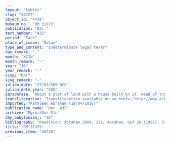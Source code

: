 ```yaml
---
layout: "tablet"
slug: "30727"
object_id: "4438"
museum_no_: "BM 31975"
publication: "Dar."
text_number: "435"
period: "Each"
place_of_issue: "Šušan"
type_and_content: "Indeterminate legal texts"
day_remark: "-"
month: "XIIb"
month_remark: "-"
year: "16"
year_remark: "-"
king: "Dar"
king_remark: "-"
julian_date: "27/03/505 BCE"
julian_date_year: "505"
paraphrase: "About a plot of land with a house built on it. Head of the Egibi family is among the neighbours.<br /> All that is preserved of this fragmentary tablet is the description of the land. It measures 24 reeds and is located in the neighbourhood called &Scaron;u&rsquo;anna within Babylon. <strong>A</strong> and <strong>B</strong> own neighbouring houses [...]. Their houses (or the land under discussion, uncl.) continues down (<em>murradu, </em>lit. &quot;descent, slope&quot;) into the Hubur street (<em>sūqu</em>) as far as (the house of) <strong>C</strong>. The remainder of the tablet may have recorded a sale. Names of 4 witnesses and the scribe.<br /> <br /> <strong>A</strong>=Bēl-erība/Nab&ucirc;-bēl&scaron;unu//Abu-ul-īde;&nbsp;<strong>B</strong>=Nab&ucirc;-bullissu/Nab&ucirc;-&scaron;umu-i&scaron;kun;&nbsp;<strong>C</strong>=&Scaron;i&scaron;ki/<em>Iddinaya</em>//<em>Egibi</em> (=Marduk-nāṣir-apli/Itti-Marduk-balāṭu//Egibi)"
transliteration: "Transliteration available on <a href=\"http://www.achemenet.com/fr/item/?/3349245==Strassmaier --Inschriften von Darius&l=a&c=1&t=1.4/5/96/1/1661831\" target=\"_blank\">Achemenet</a>"
imported: "Kathleen Abraham (18/04/2016)"
publication_name: "Dar. 435"
archive: "Egibi/Nūr-Sîn"
day_babylonian_: "10"
bibliography: "Reedition: Abraham 2004, 121; Abraham, OLP 28 (1997), 55ff."
title: "BM 31975"
previous_item: "30730"
---
```

